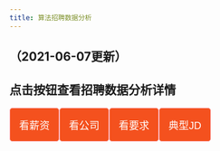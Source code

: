 ```yaml
---
title: 算法招聘数据分析
---
```




<html>
<head>
    <meta charset="UTF-8">
    <title>Awesome-pyecharts</title>
            <script type="text/javascript" src="https://assets.pyecharts.org/assets/echarts.min.js"></script>
        <script type="text/javascript" src="https://assets.pyecharts.org/assets/maps/china.js"></script>

    

<style>
.button {
  display: inline-block;
  border-radius: 5px;
  border: 1px solid pink;
  background-color: #f4511e;
  color: #FFFFFF;
  text-align: center;
  font-size: 18px;
  padding: 16px;
  transition: all 0.1s;
  cursor: pointer;
  float: left;
}


.button:hover {
    background-color: #3e8e41;
}
</style>
</head>
<body>

<h2>（2021-06-07更新）</h2>

<h2>点击按钮查看招聘数据分析详情</h2>
    
<a href="https://showmeai-hub.github.io/2021/05/13/job_data_analysis.html">
    <button class="button">看薪资</button>
</a>
<a href="https://showmeai-hub.github.io/2021/05/13/job_analysis_company.html">
    <button class="button">看公司</button>
</a>
<a href="https://showmeai-hub.github.io/2021/05/13/job_analysis_skills.html">
    <button class="button">看要求</button>
</a>
<a href="https://showmeai-hub.github.io/2021/05/13/recent_jds.html">
    <button class="button">典型JD</button>
</a>

<p style="clear:both"><br></p>


</body>


<body>
        <style>
        .tab {
            overflow: hidden;
            border: 1px solid #ccc;
            background-color: #f1f1f1;
        }

        .tab button {
            background-color: inherit;
            float: left;
            border: none;
            outline: none;
            cursor: pointer;
            padding: 12px 16px;
            transition: 0.3s;
        }

        .tab button:hover {
            background-color: #ddd;
        }

        .tab button.active {
            background-color: #ccc;
        }

        .chart-container {
            display: none;
            padding: 6px 12px;
            border-top: none;
        }
    </style>
    <div class="tab">
            <button class="tablinks" onclick="showChart(event, 'dd39051178ea4896be73a6bb7d06f0bf')">薪资</button>
            <button class="tablinks" onclick="showChart(event, '9ae72f31c92248668d8444af44eb4f69')">实习薪资分布</button>
            <button class="tablinks" onclick="showChart(event, 'acbfe2d64b754cc9be0abfd68a8842f3')">社招薪资分布</button>
            <button class="tablinks" onclick="showChart(event, '75c92b66592340018795cff265baaad6')">城市&薪资</button>
            <button class="tablinks" onclick="showChart(event, 'eda8a7936f7c44869ab40108c2c392ef')">薪资地图</button>
            <button class="tablinks" onclick="showChart(event, 'a92d1ba91af74c99ad9ddb65f89df765')">区域&薪资</button>
            <button class="tablinks" onclick="showChart(event, 'bdf23e2065e44188bb0840a5ddc27670')">行业&薪资</button>
            <button class="tablinks" onclick="showChart(event, 'd4f3ef95ce3b48c683f7bb59ab94a9c0')">方向关键词&薪资</button>
            <button class="tablinks" onclick="showChart(event, '371a67ddbde1408998d3a4e478f5e68c')">学历&薪资</button>
            <button class="tablinks" onclick="showChart(event, 'aad06710ed0c4234aaf0dd51e9ec20a8')">经验&薪资</button>
            <button class="tablinks" onclick="showChart(event, '3ddd7376c8504efb82fafec74ec7b769')">top10薪资招聘</button>
    </div>

    <div class="box">
                <div id="dd39051178ea4896be73a6bb7d06f0bf" class="chart-container" style="width:900px; height:500px;"></div>
    <script>
        var chart_dd39051178ea4896be73a6bb7d06f0bf = echarts.init(
            document.getElementById('dd39051178ea4896be73a6bb7d06f0bf'), 'white', {renderer: 'canvas'});
            
    var waterMarkText = 'ShowMeAI';
    var canvas = document.createElement('canvas');
    var ctx = canvas.getContext('2d');
    canvas.width = canvas.height = 300;
    ctx.textAlign = 'center';
    ctx.textBaseline = 'middle';
    ctx.globalAlpha = 0.03;
    ctx.font = '50px Microsoft Yahei';
    ctx.translate(100, 100);
    ctx.rotate(-Math.PI / 4);
    ctx.fillText(waterMarkText, 0, 0);
    img = canvas;
    
        var option_dd39051178ea4896be73a6bb7d06f0bf = {
    "backgroundColor": {
        "type": "pattern",
        "image": img,
        "repeat": "repeat"
    },
    "animation": true,
    "animationThreshold": 2000,
    "animationDuration": 1000,
    "animationEasing": "cubicOut",
    "animationDelay": 0,
    "animationDurationUpdate": 300,
    "animationEasingUpdate": "cubicOut",
    "animationDelayUpdate": 0,
    "color": [
        "#c23531",
        "#2f4554",
        "#61a0a8",
        "#d48265",
        "#749f83",
        "#ca8622",
        "#bda29a",
        "#6e7074",
        "#546570",
        "#c4ccd3",
        "#f05b72",
        "#ef5b9c",
        "#f47920",
        "#905a3d",
        "#fab27b",
        "#2a5caa",
        "#444693",
        "#726930",
        "#b2d235",
        "#6d8346",
        "#ac6767",
        "#1d953f",
        "#6950a1",
        "#918597"
    ],
    "series": [
        {
            "type": "bar",
            "xAxisIndex": 0,
            "yAxisIndex": 0,
            "legendHoverLink": true,
            "data": [
                267,
                167,
                135,
                108,
                87,
                84,
                82,
                61,
                51,
                49
            ],
            "showBackground": false,
            "barMinHeight": 0,
            "barCategoryGap": "20%",
            "barGap": "30%",
            "large": false,
            "largeThreshold": 400,
            "seriesLayoutBy": "column",
            "datasetIndex": 0,
            "clip": true,
            "zlevel": 0,
            "z": 2,
            "label": {
                "show": true,
                "position": "top",
                "margin": 8
            }
        },
        {
            "type": "pie",
            "clockwise": true,
            "data": [
                {
                    "name": "20k-40k",
                    "value": 267
                },
                {
                    "name": "25k-50k",
                    "value": 167
                },
                {
                    "name": "15k-30k",
                    "value": 135
                },
                {
                    "name": "30k-60k",
                    "value": 108
                },
                {
                    "name": "20k-30k",
                    "value": 87
                },
                {
                    "name": "15k-25k",
                    "value": 84
                },
                {
                    "name": "30k-50k",
                    "value": 82
                },
                {
                    "name": "25k-40k",
                    "value": 61
                },
                {
                    "name": "25k-45k",
                    "value": 51
                },
                {
                    "name": "20k-35k",
                    "value": 49
                }
            ],
            "radius": [
                "10%",
                "35%"
            ],
            "center": [
                "70%",
                "25%"
            ],
            "roseType": "radius",
            "label": {
                "show": true,
                "position": "top",
                "margin": 8,
                "formatter": "{b}: {d}%"
            },
            "rippleEffect": {
                "show": true,
                "brushType": "stroke",
                "scale": 2.5,
                "period": 4
            },
            "xAxisIndex": 1,
            "yAxisIndex": 1
        },
        {
            "type": "pie",
            "clockwise": true,
            "data": [
                {
                    "name": "20k-40k",
                    "value": 267
                },
                {
                    "name": "25k-50k",
                    "value": 167
                },
                {
                    "name": "15k-30k",
                    "value": 135
                },
                {
                    "name": "30k-60k",
                    "value": 108
                },
                {
                    "name": "20k-30k",
                    "value": 87
                },
                {
                    "name": "15k-25k",
                    "value": 84
                },
                {
                    "name": "30k-50k",
                    "value": 82
                },
                {
                    "name": "25k-40k",
                    "value": 61
                },
                {
                    "name": "25k-45k",
                    "value": 51
                },
                {
                    "name": "20k-35k",
                    "value": 49
                }
            ],
            "radius": [
                "10%",
                "35%"
            ],
            "center": [
                "70%",
                "75%"
            ],
            "label": {
                "show": true,
                "position": "top",
                "margin": 8,
                "formatter": "{b}: {d}%"
            },
            "rippleEffect": {
                "show": true,
                "brushType": "stroke",
                "scale": 2.5,
                "period": 4
            },
            "xAxisIndex": 1,
            "yAxisIndex": 1
        }
    ],
    "legend": [
        {
            "data": [
                ""
            ],
            "selected": {
                "": true
            },
            "show": true,
            "padding": 5,
            "itemGap": 10,
            "itemWidth": 25,
            "itemHeight": 14
        },
        {
            "data": [
                "20k-40k",
                "25k-50k",
                "15k-30k",
                "30k-60k",
                "20k-30k",
                "15k-25k",
                "30k-50k",
                "25k-40k",
                "25k-45k",
                "20k-35k"
            ],
            "selected": {},
            "show": false,
            "padding": 5,
            "itemGap": 10,
            "itemWidth": 25,
            "itemHeight": 14
        }
    ],
    "tooltip": {
        "show": true,
        "trigger": "item",
        "triggerOn": "mousemove|click",
        "axisPointer": {
            "type": "line"
        },
        "showContent": true,
        "alwaysShowContent": false,
        "showDelay": 0,
        "hideDelay": 100,
        "textStyle": {
            "fontSize": 14
        },
        "borderWidth": 0,
        "padding": 5
    },
    "xAxis": [
        {
            "show": true,
            "scale": false,
            "nameLocation": "end",
            "nameGap": 15,
            "gridIndex": 0,
            "axisLabel": {
                "rotate": 35
            },
            "inverse": false,
            "offset": 0,
            "splitNumber": 5,
            "minInterval": 0,
            "splitLine": {
                "show": false,
                "lineStyle": {
                    "show": true,
                    "width": 1,
                    "opacity": 1,
                    "curveness": 0,
                    "type": "solid"
                }
            },
            "data": [
                "20k-40k",
                "25k-50k",
                "15k-30k",
                "30k-60k",
                "20k-30k",
                "15k-25k",
                "30k-50k",
                "25k-40k",
                "25k-45k",
                "20k-35k"
            ]
        }
    ],
    "yAxis": [
        {
            "show": true,
            "scale": false,
            "nameLocation": "end",
            "nameGap": 15,
            "gridIndex": 0,
            "inverse": false,
            "offset": 0,
            "splitNumber": 5,
            "minInterval": 0,
            "splitLine": {
                "show": false,
                "lineStyle": {
                    "show": true,
                    "width": 1,
                    "opacity": 1,
                    "curveness": 0,
                    "type": "solid"
                }
            }
        }
    ],
    "title": [
        {
            "text": "\u85aa\u8d44\u5206\u5e03",
            "subtext": "\u9ad8\u9891\u533a\u95f4\u6bb5\u5206\u5e03",
            "padding": 5,
            "itemGap": 10
        },
        {
            "text": " ",
            "padding": 5,
            "itemGap": 10
        }
    ],
    "grid": [
        {
            "show": false,
            "zlevel": 0,
            "z": 2,
            "right": "60%",
            "containLabel": false,
            "backgroundColor": "transparent",
            "borderColor": "#ccc",
            "borderWidth": 1
        },
        {
            "show": false,
            "zlevel": 0,
            "z": 2,
            "left": "40%",
            "containLabel": false,
            "backgroundColor": "transparent",
            "borderColor": "#ccc",
            "borderWidth": 1
        }
    ]
};
        chart_dd39051178ea4896be73a6bb7d06f0bf.setOption(option_dd39051178ea4896be73a6bb7d06f0bf);
    </script>
                <div id="9ae72f31c92248668d8444af44eb4f69" class="chart-container" style="width:900px; height:500px;"></div>
    <script>
        var chart_9ae72f31c92248668d8444af44eb4f69 = echarts.init(
            document.getElementById('9ae72f31c92248668d8444af44eb4f69'), 'white', {renderer: 'canvas'});
            
    var waterMarkText = 'ShowMeAI';
    var canvas = document.createElement('canvas');
    var ctx = canvas.getContext('2d');
    canvas.width = canvas.height = 300;
    ctx.textAlign = 'center';
    ctx.textBaseline = 'middle';
    ctx.globalAlpha = 0.03;
    ctx.font = '50px Microsoft Yahei';
    ctx.translate(100, 100);
    ctx.rotate(-Math.PI / 4);
    ctx.fillText(waterMarkText, 0, 0);
    img = canvas;
    
        var option_9ae72f31c92248668d8444af44eb4f69 = {
    "backgroundColor": {
        "type": "pattern",
        "image": img,
        "repeat": "repeat"
    },
    "animation": true,
    "animationThreshold": 2000,
    "animationDuration": 1000,
    "animationEasing": "cubicOut",
    "animationDelay": 0,
    "animationDurationUpdate": 300,
    "animationEasingUpdate": "cubicOut",
    "animationDelayUpdate": 0,
    "color": [
        "#c23531",
        "#2f4554",
        "#61a0a8",
        "#d48265",
        "#749f83",
        "#ca8622",
        "#bda29a",
        "#6e7074",
        "#546570",
        "#c4ccd3",
        "#f05b72",
        "#ef5b9c",
        "#f47920",
        "#905a3d",
        "#fab27b",
        "#2a5caa",
        "#444693",
        "#726930",
        "#b2d235",
        "#6d8346",
        "#ac6767",
        "#1d953f",
        "#6950a1",
        "#918597"
    ],
    "series": [
        {
            "type": "boxplot",
            "name": "\u85aa\u8d44\u4e0b\u9650",
            "data": [
                [
                    2,
                    4.5,
                    8,
                    13.5,
                    30
                ]
            ],
            "label": {
                "show": true,
                "position": "top",
                "margin": 8
            },
            "markPoint": {
                "label": {
                    "show": true,
                    "position": "inside",
                    "color": "#fff",
                    "margin": 8
                }
            },
            "markLine": {
                "silent": false,
                "precision": 2,
                "label": {
                    "show": true,
                    "position": "top",
                    "margin": 8
                }
            }
        },
        {
            "type": "boxplot",
            "name": "\u85aa\u8d44\u4e0a\u9650",
            "data": [
                [
                    3,
                    6.25,
                    11.5,
                    19.5,
                    50
                ]
            ],
            "label": {
                "show": true,
                "position": "top",
                "margin": 8
            },
            "markPoint": {
                "label": {
                    "show": true,
                    "position": "inside",
                    "color": "#fff",
                    "margin": 8
                }
            },
            "markLine": {
                "silent": false,
                "precision": 2,
                "label": {
                    "show": true,
                    "position": "top",
                    "margin": 8
                }
            }
        },
        {
            "type": "boxplot",
            "name": "\u5e73\u5747\u85aa\u8d44",
            "data": [
                [
                    2.5,
                    5.0,
                    6.0,
                    8.0,
                    40.0
                ]
            ],
            "label": {
                "show": true,
                "position": "top",
                "margin": 8
            },
            "markPoint": {
                "label": {
                    "show": true,
                    "position": "inside",
                    "color": "#fff",
                    "margin": 8
                }
            },
            "markLine": {
                "silent": false,
                "precision": 2,
                "label": {
                    "show": true,
                    "position": "top",
                    "margin": 8
                }
            }
        }
    ],
    "legend": [
        {
            "data": [
                "\u85aa\u8d44\u4e0b\u9650",
                "\u85aa\u8d44\u4e0a\u9650",
                "\u5e73\u5747\u85aa\u8d44"
            ],
            "selected": {
                "\u85aa\u8d44\u4e0b\u9650": true,
                "\u85aa\u8d44\u4e0a\u9650": true,
                "\u5e73\u5747\u85aa\u8d44": true
            },
            "show": true,
            "padding": 5,
            "itemGap": 10,
            "itemWidth": 25,
            "itemHeight": 14
        }
    ],
    "tooltip": {
        "show": true,
        "trigger": "item",
        "triggerOn": "mousemove|click",
        "axisPointer": {
            "type": "line"
        },
        "showContent": true,
        "alwaysShowContent": false,
        "showDelay": 0,
        "hideDelay": 100,
        "textStyle": {
            "fontSize": 14
        },
        "borderWidth": 0,
        "padding": 5
    },
    "xAxis": [
        {
            "show": true,
            "scale": false,
            "nameLocation": "end",
            "nameGap": 15,
            "gridIndex": 0,
            "inverse": false,
            "offset": 0,
            "splitNumber": 5,
            "minInterval": 0,
            "splitLine": {
                "show": false,
                "lineStyle": {
                    "show": true,
                    "width": 1,
                    "opacity": 1,
                    "curveness": 0,
                    "type": "solid"
                }
            },
            "data": [
                "\u5b9e\u4e60\u85aa\u8d44"
            ]
        }
    ],
    "yAxis": [
        {
            "show": true,
            "scale": false,
            "nameLocation": "end",
            "nameGap": 15,
            "gridIndex": 0,
            "inverse": false,
            "offset": 0,
            "splitNumber": 5,
            "minInterval": 0,
            "splitLine": {
                "show": false,
                "lineStyle": {
                    "show": true,
                    "width": 1,
                    "opacity": 1,
                    "curveness": 0,
                    "type": "solid"
                }
            }
        }
    ],
    "title": [
        {
            "text": "\u85aa\u8d44\u5206\u5e03",
            "padding": 5,
            "itemGap": 10
        }
    ]
};
        chart_9ae72f31c92248668d8444af44eb4f69.setOption(option_9ae72f31c92248668d8444af44eb4f69);
    </script>
                <div id="acbfe2d64b754cc9be0abfd68a8842f3" class="chart-container" style="width:900px; height:500px;"></div>
    <script>
        var chart_acbfe2d64b754cc9be0abfd68a8842f3 = echarts.init(
            document.getElementById('acbfe2d64b754cc9be0abfd68a8842f3'), 'white', {renderer: 'canvas'});
            
    var waterMarkText = 'ShowMeAI';
    var canvas = document.createElement('canvas');
    var ctx = canvas.getContext('2d');
    canvas.width = canvas.height = 300;
    ctx.textAlign = 'center';
    ctx.textBaseline = 'middle';
    ctx.globalAlpha = 0.03;
    ctx.font = '50px Microsoft Yahei';
    ctx.translate(100, 100);
    ctx.rotate(-Math.PI / 4);
    ctx.fillText(waterMarkText, 0, 0);
    img = canvas;
    
        var option_acbfe2d64b754cc9be0abfd68a8842f3 = {
    "backgroundColor": {
        "type": "pattern",
        "image": img,
        "repeat": "repeat"
    },
    "animation": true,
    "animationThreshold": 2000,
    "animationDuration": 1000,
    "animationEasing": "cubicOut",
    "animationDelay": 0,
    "animationDurationUpdate": 300,
    "animationEasingUpdate": "cubicOut",
    "animationDelayUpdate": 0,
    "color": [
        "#c23531",
        "#2f4554",
        "#61a0a8",
        "#d48265",
        "#749f83",
        "#ca8622",
        "#bda29a",
        "#6e7074",
        "#546570",
        "#c4ccd3",
        "#f05b72",
        "#ef5b9c",
        "#f47920",
        "#905a3d",
        "#fab27b",
        "#2a5caa",
        "#444693",
        "#726930",
        "#b2d235",
        "#6d8346",
        "#ac6767",
        "#1d953f",
        "#6950a1",
        "#918597"
    ],
    "series": [
        {
            "type": "boxplot",
            "name": "\u85aa\u8d44\u4e0b\u9650",
            "data": [
                [
                    8,
                    15,
                    24,
                    40,
                    70
                ]
            ],
            "label": {
                "show": true,
                "position": "top",
                "margin": 8
            },
            "markPoint": {
                "label": {
                    "show": true,
                    "position": "inside",
                    "color": "#fff",
                    "margin": 8
                }
            },
            "markLine": {
                "silent": false,
                "precision": 2,
                "label": {
                    "show": true,
                    "position": "top",
                    "margin": 8
                }
            }
        },
        {
            "type": "boxplot",
            "name": "\u85aa\u8d44\u4e0a\u9650",
            "data": [
                [
                    15,
                    25.75,
                    37.5,
                    57.0,
                    120
                ]
            ],
            "label": {
                "show": true,
                "position": "top",
                "margin": 8
            },
            "markPoint": {
                "label": {
                    "show": true,
                    "position": "inside",
                    "color": "#fff",
                    "margin": 8
                }
            },
            "markLine": {
                "silent": false,
                "precision": 2,
                "label": {
                    "show": true,
                    "position": "top",
                    "margin": 8
                }
            }
        },
        {
            "type": "boxplot",
            "name": "\u5e73\u5747\u85aa\u8d44",
            "data": [
                [
                    12.0,
                    24.0,
                    30.0,
                    38.125,
                    90.0
                ]
            ],
            "label": {
                "show": true,
                "position": "top",
                "margin": 8
            },
            "markPoint": {
                "label": {
                    "show": true,
                    "position": "inside",
                    "color": "#fff",
                    "margin": 8
                }
            },
            "markLine": {
                "silent": false,
                "precision": 2,
                "label": {
                    "show": true,
                    "position": "top",
                    "margin": 8
                }
            }
        }
    ],
    "legend": [
        {
            "data": [
                "\u85aa\u8d44\u4e0b\u9650",
                "\u85aa\u8d44\u4e0a\u9650",
                "\u5e73\u5747\u85aa\u8d44"
            ],
            "selected": {
                "\u85aa\u8d44\u4e0b\u9650": true,
                "\u85aa\u8d44\u4e0a\u9650": true,
                "\u5e73\u5747\u85aa\u8d44": true
            },
            "show": true,
            "padding": 5,
            "itemGap": 10,
            "itemWidth": 25,
            "itemHeight": 14
        }
    ],
    "tooltip": {
        "show": true,
        "trigger": "item",
        "triggerOn": "mousemove|click",
        "axisPointer": {
            "type": "line"
        },
        "showContent": true,
        "alwaysShowContent": false,
        "showDelay": 0,
        "hideDelay": 100,
        "textStyle": {
            "fontSize": 14
        },
        "borderWidth": 0,
        "padding": 5
    },
    "xAxis": [
        {
            "show": true,
            "scale": false,
            "nameLocation": "end",
            "nameGap": 15,
            "gridIndex": 0,
            "inverse": false,
            "offset": 0,
            "splitNumber": 5,
            "minInterval": 0,
            "splitLine": {
                "show": false,
                "lineStyle": {
                    "show": true,
                    "width": 1,
                    "opacity": 1,
                    "curveness": 0,
                    "type": "solid"
                }
            },
            "data": [
                "\u793e\u62db\u85aa\u8d44"
            ]
        }
    ],
    "yAxis": [
        {
            "show": true,
            "scale": false,
            "nameLocation": "end",
            "nameGap": 15,
            "gridIndex": 0,
            "inverse": false,
            "offset": 0,
            "splitNumber": 5,
            "minInterval": 0,
            "splitLine": {
                "show": false,
                "lineStyle": {
                    "show": true,
                    "width": 1,
                    "opacity": 1,
                    "curveness": 0,
                    "type": "solid"
                }
            }
        }
    ],
    "title": [
        {
            "text": "\u85aa\u8d44\u5206\u5e03",
            "padding": 5,
            "itemGap": 10
        }
    ]
};
        chart_acbfe2d64b754cc9be0abfd68a8842f3.setOption(option_acbfe2d64b754cc9be0abfd68a8842f3);
    </script>
                <div id="75c92b66592340018795cff265baaad6" class="chart-container" style="width:900px; height:900px;"></div>
    <script>
        var chart_75c92b66592340018795cff265baaad6 = echarts.init(
            document.getElementById('75c92b66592340018795cff265baaad6'), 'white', {renderer: 'canvas'});
        var option_75c92b66592340018795cff265baaad6 = {
    "backgroundColor": {
        "type": "pattern",
        "image": img,
        "repeat": "repeat"
    },
    "animation": true,
    "animationThreshold": 2000,
    "animationDuration": 1000,
    "animationEasing": "cubicOut",
    "animationDelay": 0,
    "animationDurationUpdate": 300,
    "animationEasingUpdate": "cubicOut",
    "animationDelayUpdate": 0,
    "color": [
        "#c23531",
        "#2f4554",
        "#61a0a8",
        "#d48265",
        "#749f83",
        "#ca8622",
        "#bda29a",
        "#6e7074",
        "#546570",
        "#c4ccd3",
        "#f05b72",
        "#ef5b9c",
        "#f47920",
        "#905a3d",
        "#fab27b",
        "#2a5caa",
        "#444693",
        "#726930",
        "#b2d235",
        "#6d8346",
        "#ac6767",
        "#1d953f",
        "#6950a1",
        "#918597"
    ],
    "series": [
        {
            "type": "bar",
            "name": "\u85aa\u8d44(k)",
            "xAxisIndex": 0,
            "yAxisIndex": 0,
            "legendHoverLink": true,
            "data": [
                35.0,
                30.0,
                30.0,
                30.0,
                25.0,
                22.5,
                22.5,
                30.0,
                30.0,
                33.0,
                20.0
            ],
            "showBackground": false,
            "barMinHeight": 0,
            "barCategoryGap": "20%",
            "barGap": "30%",
            "large": false,
            "largeThreshold": 400,
            "seriesLayoutBy": "column",
            "datasetIndex": 0,
            "clip": true,
            "zlevel": 0,
            "z": 2,
            "label": {
                "show": true,
                "position": "top",
                "margin": 8
            }
        },
        {
            "type": "boxplot",
            "name": "\u85aa\u8d44(k)",
            "xAxisIndex": 1,
            "yAxisIndex": 1,
            "data": [
                [
                    12.0,
                    30.0,
                    35.0,
                    45.0,
                    90.0
                ],
                [
                    15.0,
                    25.0,
                    30.0,
                    37.5,
                    75.0
                ],
                [
                    12.5,
                    25.0,
                    30.0,
                    37.5,
                    90.0
                ],
                [
                    12.5,
                    22.5,
                    30.0,
                    37.5,
                    75.0
                ],
                [
                    13.5,
                    22.5,
                    25.0,
                    30.0,
                    52.5
                ],
                [
                    12.5,
                    20.0,
                    22.5,
                    26.5,
                    45.0
                ],
                [
                    12.5,
                    16.75,
                    22.5,
                    28.125,
                    37.5
                ],
                [
                    15.5,
                    20.0,
                    21.75,
                    30.0,
                    37.5
                ],
                [
                    17.5,
                    20.0,
                    30.0,
                    32.5,
                    35.0
                ],
                [
                    25.0,
                    30.0,
                    30.0,
                    37.5,
                    37.5
                ]
            ],
            "label": {
                "show": true,
                "position": "top",
                "margin": 8
            },
            "markPoint": {
                "label": {
                    "show": true,
                    "position": "inside",
                    "color": "#fff",
                    "margin": 8
                }
            },
            "markLine": {
                "silent": false,
                "precision": 2,
                "label": {
                    "show": true,
                    "position": "top",
                    "margin": 8
                }
            }
        }
    ],
    "legend": [
        {
            "data": [
                "\u85aa\u8d44(k)"
            ],
            "selected": {
                "\u85aa\u8d44(k)": true
            },
            "show": true,
            "padding": 5,
            "itemGap": 10,
            "itemWidth": 25,
            "itemHeight": 14
        },
        {
            "data": [
                "\u85aa\u8d44(k)"
            ],
            "selected": {
                "\u85aa\u8d44(k)": true
            },
            "show": true,
            "padding": 5,
            "itemGap": 10,
            "itemWidth": 25,
            "itemHeight": 14
        }
    ],
    "tooltip": {
        "show": true,
        "trigger": "item",
        "triggerOn": "mousemove|click",
        "axisPointer": {
            "type": "line"
        },
        "showContent": true,
        "alwaysShowContent": false,
        "showDelay": 0,
        "hideDelay": 100,
        "textStyle": {
            "fontSize": 14
        },
        "borderWidth": 0,
        "padding": 5
    },
    "xAxis": [
        {
            "show": true,
            "scale": false,
            "nameLocation": "end",
            "nameGap": 15,
            "gridIndex": 0,
            "axisLabel": {
                "rotate": 35
            },
            "inverse": false,
            "offset": 0,
            "splitNumber": 5,
            "minInterval": 0,
            "splitLine": {
                "show": false,
                "lineStyle": {
                    "show": true,
                    "width": 1,
                    "opacity": 1,
                    "curveness": 0,
                    "type": "solid"
                }
            },
            "data": [
                "\u5317\u4eac",
                "\u4e0a\u6d77",
                "\u6df1\u5733",
                "\u676d\u5dde",
                "\u5e7f\u5dde",
                "\u6210\u90fd",
                "\u6b66\u6c49",
                "\u82cf\u5dde",
                "\u4f5b\u5c71",
                "\u53a6\u95e8",
                "\u91cd\u5e86"
            ]
        },
        {
            "show": true,
            "scale": false,
            "nameLocation": "end",
            "nameGap": 15,
            "gridIndex": 1,
            "inverse": false,
            "offset": 0,
            "splitNumber": 5,
            "minInterval": 0,
            "splitLine": {
                "show": false,
                "lineStyle": {
                    "show": true,
                    "width": 1,
                    "opacity": 1,
                    "curveness": 0,
                    "type": "solid"
                }
            },
            "data": [
                "\u5317\u4eac",
                "\u4e0a\u6d77",
                "\u6df1\u5733",
                "\u676d\u5dde",
                "\u5e7f\u5dde",
                "\u6210\u90fd",
                "\u6b66\u6c49",
                "\u5357\u4eac",
                "\u82cf\u5dde",
                "\u4f5b\u5c71"
            ]
        }
    ],
    "yAxis": [
        {
            "show": true,
            "scale": false,
            "nameLocation": "end",
            "nameGap": 15,
            "gridIndex": 0,
            "inverse": false,
            "offset": 0,
            "splitNumber": 5,
            "minInterval": 0,
            "splitLine": {
                "show": false,
                "lineStyle": {
                    "show": true,
                    "width": 1,
                    "opacity": 1,
                    "curveness": 0,
                    "type": "solid"
                }
            }
        },
        {
            "show": true,
            "scale": false,
            "nameLocation": "end",
            "nameGap": 15,
            "gridIndex": 1,
            "inverse": false,
            "offset": 0,
            "splitNumber": 5,
            "minInterval": 0,
            "splitLine": {
                "show": false,
                "lineStyle": {
                    "show": true,
                    "width": 1,
                    "opacity": 1,
                    "curveness": 0,
                    "type": "solid"
                }
            }
        }
    ],
    "title": [
        {
            "padding": 5,
            "itemGap": 10
        },
        {
            "padding": 5,
            "itemGap": 10
        }
    ],
    "grid": [
        {
            "show": false,
            "zlevel": 0,
            "z": 2,
            "bottom": "60%",
            "containLabel": false,
            "backgroundColor": "transparent",
            "borderColor": "#ccc",
            "borderWidth": 1
        },
        {
            "show": false,
            "zlevel": 0,
            "z": 2,
            "top": "45%",
            "containLabel": false,
            "backgroundColor": "transparent",
            "borderColor": "#ccc",
            "borderWidth": 1
        }
    ]
};
        chart_75c92b66592340018795cff265baaad6.setOption(option_75c92b66592340018795cff265baaad6);
    </script>
                <div id="eda8a7936f7c44869ab40108c2c392ef" class="chart-container" style="width:900px; height:500px;"></div>
    <script>
        var chart_eda8a7936f7c44869ab40108c2c392ef = echarts.init(
            document.getElementById('eda8a7936f7c44869ab40108c2c392ef'), 'white', {renderer: 'canvas'});
            
    var waterMarkText = 'ShowMeAI';
    var canvas = document.createElement('canvas');
    var ctx = canvas.getContext('2d');
    canvas.width = canvas.height = 300;
    ctx.textAlign = 'center';
    ctx.textBaseline = 'middle';
    ctx.globalAlpha = 0.03;
    ctx.font = '50px Microsoft Yahei';
    ctx.translate(100, 100);
    ctx.rotate(-Math.PI / 4);
    ctx.fillText(waterMarkText, 0, 0);
    img = canvas;
    
        var option_eda8a7936f7c44869ab40108c2c392ef = {
    "backgroundColor": {
        "type": "pattern",
        "image": img,
        "repeat": "repeat"
    },
    "animation": true,
    "animationThreshold": 2000,
    "animationDuration": 1000,
    "animationEasing": "cubicOut",
    "animationDelay": 0,
    "animationDurationUpdate": 300,
    "animationEasingUpdate": "cubicOut",
    "animationDelayUpdate": 0,
    "color": [
        "#c23531",
        "#2f4554",
        "#61a0a8",
        "#d48265",
        "#749f83",
        "#ca8622",
        "#bda29a",
        "#6e7074",
        "#546570",
        "#c4ccd3",
        "#f05b72",
        "#ef5b9c",
        "#f47920",
        "#905a3d",
        "#fab27b",
        "#2a5caa",
        "#444693",
        "#726930",
        "#b2d235",
        "#6d8346",
        "#ac6767",
        "#1d953f",
        "#6950a1",
        "#918597"
    ],
    "series": [
        {
            "type": "effectScatter",
            "name": "\u57ce\u5e02\u85aa\u8d44\u5206\u5e03",
            "coordinateSystem": "geo",
            "showEffectOn": "render",
            "rippleEffect": {
                "show": true,
                "brushType": "stroke",
                "scale": 2.5,
                "period": 4
            },
            "symbolSize": 12,
            "data": [
                {
                    "name": "\u5317\u4eac",
                    "value": [
                        116.407526,
                        39.90403,
                        35.0
                    ]
                },
                {
                    "name": "\u4e0a\u6d77",
                    "value": [
                        121.473701,
                        31.230416,
                        30.0
                    ]
                },
                {
                    "name": "\u6df1\u5733",
                    "value": [
                        114.07,
                        22.62,
                        30.0
                    ]
                },
                {
                    "name": "\u676d\u5dde",
                    "value": [
                        120.19,
                        30.26,
                        30.0
                    ]
                },
                {
                    "name": "\u5e7f\u5dde",
                    "value": [
                        113.23,
                        23.16,
                        25.0
                    ]
                },
                {
                    "name": "\u6210\u90fd",
                    "value": [
                        104.06,
                        30.67,
                        22.5
                    ]
                },
                {
                    "name": "\u6b66\u6c49",
                    "value": [
                        114.31,
                        30.52,
                        22.5
                    ]
                },
                {
                    "name": "\u82cf\u5dde",
                    "value": [
                        120.62,
                        31.32,
                        30.0
                    ]
                },
                {
                    "name": "\u4f5b\u5c71",
                    "value": [
                        113.11,
                        23.05,
                        30.0
                    ]
                },
                {
                    "name": "\u53a6\u95e8",
                    "value": [
                        118.1,
                        24.46,
                        33.0
                    ]
                },
                {
                    "name": "\u91cd\u5e86",
                    "value": [
                        106.551556,
                        29.563009,
                        20.0
                    ]
                },
                {
                    "name": "\u897f\u5b89",
                    "value": [
                        108.95,
                        34.27,
                        20.0
                    ]
                },
                {
                    "name": "\u5408\u80a5",
                    "value": [
                        117.27,
                        31.86,
                        18.0
                    ]
                },
                {
                    "name": "\u60e0\u5dde",
                    "value": [
                        114.4,
                        23.09,
                        30.0
                    ]
                },
                {
                    "name": "\u9752\u5c9b",
                    "value": [
                        120.33,
                        36.07,
                        17.5
                    ]
                },
                {
                    "name": "\u6d4e\u5357",
                    "value": [
                        117,
                        36.65,
                        17.5
                    ]
                },
                {
                    "name": "\u957f\u6c99",
                    "value": [
                        113,
                        28.21,
                        40.0
                    ]
                },
                {
                    "name": "\u4e1c\u839e",
                    "value": [
                        113.75,
                        23.04,
                        21.0
                    ]
                },
                {
                    "name": "\u592a\u539f",
                    "value": [
                        112.53,
                        37.87,
                        50.0
                    ]
                }
            ],
            "label": {
                "show": true,
                "position": "top",
                "margin": 8
            }
        }
    ],
    "legend": [
        {
            "data": [
                "\u57ce\u5e02\u85aa\u8d44\u5206\u5e03"
            ],
            "selected": {
                "\u57ce\u5e02\u85aa\u8d44\u5206\u5e03": true
            },
            "show": true,
            "padding": 5,
            "itemGap": 10,
            "itemWidth": 25,
            "itemHeight": 14
        }
    ],
    "tooltip": {
        "show": true,
        "trigger": "item",
        "triggerOn": "mousemove|click",
        "axisPointer": {
            "type": "line"
        },
        "showContent": true,
        "alwaysShowContent": false,
        "showDelay": 0,
        "hideDelay": 100,
        "formatter": function (params) {        return params.name + ' : ' + params.value[2];    },
        "textStyle": {
            "fontSize": 14
        },
        "borderWidth": 0,
        "padding": 5
    },
    "title": [
        {
            "text": "\u57ce\u5e02\u85aa\u8d44\u5206\u5e03",
            "padding": 5,
            "itemGap": 10
        }
    ],
    "geo": {
        "map": "china",
        "roam": true,
        "aspectScale": 0.75,
        "nameProperty": "name",
        "selectedMode": false,
        "emphasis": {}
    }
};
        chart_eda8a7936f7c44869ab40108c2c392ef.setOption(option_eda8a7936f7c44869ab40108c2c392ef);
    </script>
                <div id="a92d1ba91af74c99ad9ddb65f89df765" class="chart-container" style="width:900px; height:900px;"></div>
    <script>
        var chart_a92d1ba91af74c99ad9ddb65f89df765 = echarts.init(
            document.getElementById('a92d1ba91af74c99ad9ddb65f89df765'), 'white', {renderer: 'canvas'});
        var option_a92d1ba91af74c99ad9ddb65f89df765 = {
    "backgroundColor": {
        "type": "pattern",
        "image": img,
        "repeat": "repeat"
    },
    "animation": true,
    "animationThreshold": 2000,
    "animationDuration": 1000,
    "animationEasing": "cubicOut",
    "animationDelay": 0,
    "animationDurationUpdate": 300,
    "animationEasingUpdate": "cubicOut",
    "animationDelayUpdate": 0,
    "color": [
        "#c23531",
        "#2f4554",
        "#61a0a8",
        "#d48265",
        "#749f83",
        "#ca8622",
        "#bda29a",
        "#6e7074",
        "#546570",
        "#c4ccd3",
        "#f05b72",
        "#ef5b9c",
        "#f47920",
        "#905a3d",
        "#fab27b",
        "#2a5caa",
        "#444693",
        "#726930",
        "#b2d235",
        "#6d8346",
        "#ac6767",
        "#1d953f",
        "#6950a1",
        "#918597"
    ],
    "series": [
        {
            "type": "bar",
            "name": "\u85aa\u8d44(k)",
            "xAxisIndex": 0,
            "yAxisIndex": 0,
            "legendHoverLink": true,
            "data": [
                35.0,
                37.5,
                32.5,
                30.0,
                30.0,
                30.0,
                30.0,
                37.5,
                22.5,
                30.0,
                30.0
            ],
            "showBackground": false,
            "barMinHeight": 0,
            "barCategoryGap": "20%",
            "barGap": "30%",
            "large": false,
            "largeThreshold": 400,
            "seriesLayoutBy": "column",
            "datasetIndex": 0,
            "clip": true,
            "zlevel": 0,
            "z": 2,
            "label": {
                "show": true,
                "position": "top",
                "margin": 8
            }
        },
        {
            "type": "boxplot",
            "name": "\u85aa\u8d44(k)",
            "xAxisIndex": 1,
            "yAxisIndex": 1,
            "data": [
                [
                    12.5,
                    27.5,
                    35.0,
                    45.0,
                    83.0
                ],
                [
                    13.5,
                    30.0,
                    37.5,
                    45.0,
                    80.0
                ],
                [
                    15.0,
                    30.0,
                    32.5,
                    40.0,
                    90.0
                ],
                [
                    12.5,
                    22.5,
                    30.0,
                    37.5,
                    75.0
                ],
                [
                    19.5,
                    25.0,
                    30.0,
                    40.0,
                    45.0
                ],
                [
                    12.0,
                    22.5,
                    30.0,
                    42.5,
                    60.0
                ],
                [
                    15.0,
                    25.5,
                    30.0,
                    37.5,
                    80.0
                ],
                [
                    20.0,
                    30.0,
                    37.5,
                    48.75,
                    85.0
                ],
                [
                    13.5,
                    20.0,
                    22.5,
                    27.0,
                    45.0
                ],
                [
                    15.0,
                    25.0,
                    30.0,
                    37.5,
                    75.0
                ]
            ],
            "label": {
                "show": true,
                "position": "top",
                "margin": 8
            },
            "markPoint": {
                "label": {
                    "show": true,
                    "position": "inside",
                    "color": "#fff",
                    "margin": 8
                }
            },
            "markLine": {
                "silent": false,
                "precision": 2,
                "label": {
                    "show": true,
                    "position": "top",
                    "margin": 8
                }
            }
        }
    ],
    "legend": [
        {
            "data": [
                "\u85aa\u8d44(k)"
            ],
            "selected": {
                "\u85aa\u8d44(k)": true
            },
            "show": true,
            "padding": 5,
            "itemGap": 10,
            "itemWidth": 25,
            "itemHeight": 14
        },
        {
            "data": [
                "\u85aa\u8d44(k)"
            ],
            "selected": {
                "\u85aa\u8d44(k)": true
            },
            "show": true,
            "padding": 5,
            "itemGap": 10,
            "itemWidth": 25,
            "itemHeight": 14
        }
    ],
    "tooltip": {
        "show": true,
        "trigger": "item",
        "triggerOn": "mousemove|click",
        "axisPointer": {
            "type": "line"
        },
        "showContent": true,
        "alwaysShowContent": false,
        "showDelay": 0,
        "hideDelay": 100,
        "textStyle": {
            "fontSize": 14
        },
        "borderWidth": 0,
        "padding": 5
    },
    "xAxis": [
        {
            "show": true,
            "scale": false,
            "nameLocation": "end",
            "nameGap": 15,
            "gridIndex": 0,
            "axisLabel": {
                "rotate": 35
            },
            "inverse": false,
            "offset": 0,
            "splitNumber": 5,
            "minInterval": 0,
            "splitLine": {
                "show": false,
                "lineStyle": {
                    "show": true,
                    "width": 1,
                    "opacity": 1,
                    "curveness": 0,
                    "type": "solid"
                }
            },
            "data": [
                "\u6d77\u6dc0\u533a",
                "\u671d\u9633\u533a",
                "\u5357\u5c71\u533a",
                "\u4f59\u676d\u533a",
                "\u6d66\u4e1c\u65b0\u2026",
                "\u671b\u4eac",
                "\u79d1\u6280\u56ed",
                "\u897f\u5317\u65fa",
                "\u9ad8\u65b0\u533a",
                "\u798f\u7530\u533a",
                "\u5f90\u6c47\u533a"
            ]
        },
        {
            "show": true,
            "scale": false,
            "nameLocation": "end",
            "nameGap": 15,
            "gridIndex": 1,
            "inverse": false,
            "offset": 0,
            "splitNumber": 5,
            "minInterval": 0,
            "splitLine": {
                "show": false,
                "lineStyle": {
                    "show": true,
                    "width": 1,
                    "opacity": 1,
                    "curveness": 0,
                    "type": "solid"
                }
            },
            "data": [
                "\u6d77\u6dc0\u533a",
                "\u671d\u9633\u533a",
                "\u5357\u5c71\u533a",
                "\u4f59\u676d\u533a",
                "\u6d66\u4e1c\u65b0\u2026",
                "\u671b\u4eac",
                "\u79d1\u6280\u56ed",
                "\u897f\u5317\u65fa",
                "\u9ad8\u65b0\u533a",
                "\u5f90\u6c47\u533a"
            ]
        }
    ],
    "yAxis": [
        {
            "show": true,
            "scale": false,
            "nameLocation": "end",
            "nameGap": 15,
            "gridIndex": 0,
            "inverse": false,
            "offset": 0,
            "splitNumber": 5,
            "minInterval": 0,
            "splitLine": {
                "show": false,
                "lineStyle": {
                    "show": true,
                    "width": 1,
                    "opacity": 1,
                    "curveness": 0,
                    "type": "solid"
                }
            }
        },
        {
            "show": true,
            "scale": false,
            "nameLocation": "end",
            "nameGap": 15,
            "gridIndex": 1,
            "inverse": false,
            "offset": 0,
            "splitNumber": 5,
            "minInterval": 0,
            "splitLine": {
                "show": false,
                "lineStyle": {
                    "show": true,
                    "width": 1,
                    "opacity": 1,
                    "curveness": 0,
                    "type": "solid"
                }
            }
        }
    ],
    "title": [
        {
            "padding": 5,
            "itemGap": 10
        },
        {
            "padding": 5,
            "itemGap": 10
        }
    ],
    "grid": [
        {
            "show": false,
            "zlevel": 0,
            "z": 2,
            "bottom": "60%",
            "containLabel": false,
            "backgroundColor": "transparent",
            "borderColor": "#ccc",
            "borderWidth": 1
        },
        {
            "show": false,
            "zlevel": 0,
            "z": 2,
            "top": "45%",
            "containLabel": false,
            "backgroundColor": "transparent",
            "borderColor": "#ccc",
            "borderWidth": 1
        }
    ]
};
        chart_a92d1ba91af74c99ad9ddb65f89df765.setOption(option_a92d1ba91af74c99ad9ddb65f89df765);
    </script>
                <div id="bdf23e2065e44188bb0840a5ddc27670" class="chart-container" style="width:900px; height:900px;"></div>
    <script>
        var chart_bdf23e2065e44188bb0840a5ddc27670 = echarts.init(
            document.getElementById('bdf23e2065e44188bb0840a5ddc27670'), 'white', {renderer: 'canvas'});
        var option_bdf23e2065e44188bb0840a5ddc27670 = {
    "backgroundColor": {
        "type": "pattern",
        "image": img,
        "repeat": "repeat"
    },
    "animation": true,
    "animationThreshold": 2000,
    "animationDuration": 1000,
    "animationEasing": "cubicOut",
    "animationDelay": 0,
    "animationDurationUpdate": 300,
    "animationEasingUpdate": "cubicOut",
    "animationDelayUpdate": 0,
    "color": [
        "#c23531",
        "#2f4554",
        "#61a0a8",
        "#d48265",
        "#749f83",
        "#ca8622",
        "#bda29a",
        "#6e7074",
        "#546570",
        "#c4ccd3",
        "#f05b72",
        "#ef5b9c",
        "#f47920",
        "#905a3d",
        "#fab27b",
        "#2a5caa",
        "#444693",
        "#726930",
        "#b2d235",
        "#6d8346",
        "#ac6767",
        "#1d953f",
        "#6950a1",
        "#918597"
    ],
    "series": [
        {
            "type": "bar",
            "name": "\u85aa\u8d44(k)",
            "xAxisIndex": 0,
            "yAxisIndex": 0,
            "legendHoverLink": true,
            "data": [
                45.0,
                37.5,
                37.5,
                37.5,
                32.5,
                30.0,
                30.0
            ],
            "showBackground": false,
            "barMinHeight": 0,
            "barCategoryGap": "20%",
            "barGap": "30%",
            "large": false,
            "largeThreshold": 400,
            "seriesLayoutBy": "column",
            "datasetIndex": 0,
            "clip": true,
            "zlevel": 0,
            "z": 2,
            "label": {
                "show": true,
                "position": "top",
                "margin": 8
            }
        },
        {
            "type": "boxplot",
            "name": "\u85aa\u8d44(k)",
            "xAxisIndex": 1,
            "yAxisIndex": 1,
            "data": [
                [
                    15.0,
                    22.5,
                    30.0,
                    37.5,
                    83.0
                ],
                [
                    12.5,
                    24.0,
                    30.0,
                    37.5,
                    70.0
                ],
                [
                    12.0,
                    24.0,
                    30.0,
                    37.5,
                    83.0
                ],
                [
                    17.5,
                    27.5,
                    32.5,
                    40.0,
                    83.0
                ],
                [
                    12.0,
                    22.5,
                    27.5,
                    32.5,
                    60.0
                ],
                [
                    13.5,
                    22.5,
                    30.0,
                    36.25,
                    75.0
                ],
                [
                    13.5,
                    22.5,
                    30.0,
                    37.5,
                    60.0
                ]
            ],
            "label": {
                "show": true,
                "position": "top",
                "margin": 8
            },
            "markPoint": {
                "label": {
                    "show": true,
                    "position": "inside",
                    "color": "#fff",
                    "margin": 8
                }
            },
            "markLine": {
                "silent": false,
                "precision": 2,
                "label": {
                    "show": true,
                    "position": "top",
                    "margin": 8
                }
            }
        }
    ],
    "legend": [
        {
            "data": [
                "\u85aa\u8d44(k)"
            ],
            "selected": {
                "\u85aa\u8d44(k)": true
            },
            "show": true,
            "padding": 5,
            "itemGap": 10,
            "itemWidth": 25,
            "itemHeight": 14
        },
        {
            "data": [
                "\u85aa\u8d44(k)"
            ],
            "selected": {
                "\u85aa\u8d44(k)": true
            },
            "show": true,
            "padding": 5,
            "itemGap": 10,
            "itemWidth": 25,
            "itemHeight": 14
        }
    ],
    "tooltip": {
        "show": true,
        "trigger": "item",
        "triggerOn": "mousemove|click",
        "axisPointer": {
            "type": "line"
        },
        "showContent": true,
        "alwaysShowContent": false,
        "showDelay": 0,
        "hideDelay": 100,
        "textStyle": {
            "fontSize": 14
        },
        "borderWidth": 0,
        "padding": 5
    },
    "xAxis": [
        {
            "show": true,
            "scale": false,
            "nameLocation": "end",
            "nameGap": 15,
            "gridIndex": 0,
            "axisLabel": {
                "rotate": 35
            },
            "inverse": false,
            "offset": 0,
            "splitNumber": 5,
            "minInterval": 0,
            "splitLine": {
                "show": false,
                "lineStyle": {
                    "show": true,
                    "width": 1,
                    "opacity": 1,
                    "curveness": 0,
                    "type": "solid"
                }
            },
            "data": [
                "\u76f4\u64ad\u5e73\u53f0",
                "\u7269\u6d41\u4e28\u8fd0\u8f93",
                "\u7535\u5546\u5e73\u53f0",
                "\u77ed\u89c6\u9891",
                "\u7535\u5546",
                "\u751f\u6d3b\u670d\u52a1",
                "IT\u6280\u672f\u670d\u52a1"
            ]
        },
        {
            "show": true,
            "scale": false,
            "nameLocation": "end",
            "nameGap": 15,
            "gridIndex": 1,
            "inverse": false,
            "offset": 0,
            "splitNumber": 5,
            "minInterval": 0,
            "splitLine": {
                "show": false,
                "lineStyle": {
                    "show": true,
                    "width": 1,
                    "opacity": 1,
                    "curveness": 0,
                    "type": "solid"
                }
            },
            "data": [
                "IT\u6280\u672f\u670d\u52a1",
                "\u4eba\u5de5\u667a\u80fd\u670d\u52a1",
                "\u54a8\u8be2",
                "\u5de5\u5177\u7c7b\u4ea7\u54c1",
                "\u6570\u636e\u670d\u52a1",
                "\u667a\u80fd\u786c\u4ef6",
                "\u8f6f\u4ef6\u670d\u52a1"
            ]
        }
    ],
    "yAxis": [
        {
            "show": true,
            "scale": false,
            "nameLocation": "end",
            "nameGap": 15,
            "gridIndex": 0,
            "inverse": false,
            "offset": 0,
            "splitNumber": 5,
            "minInterval": 0,
            "splitLine": {
                "show": false,
                "lineStyle": {
                    "show": true,
                    "width": 1,
                    "opacity": 1,
                    "curveness": 0,
                    "type": "solid"
                }
            }
        },
        {
            "show": true,
            "scale": false,
            "nameLocation": "end",
            "nameGap": 15,
            "gridIndex": 1,
            "inverse": false,
            "offset": 0,
            "splitNumber": 5,
            "minInterval": 0,
            "splitLine": {
                "show": false,
                "lineStyle": {
                    "show": true,
                    "width": 1,
                    "opacity": 1,
                    "curveness": 0,
                    "type": "solid"
                }
            }
        }
    ],
    "title": [
        {
            "padding": 5,
            "itemGap": 10
        },
        {
            "padding": 5,
            "itemGap": 10
        }
    ],
    "grid": [
        {
            "show": false,
            "zlevel": 0,
            "z": 2,
            "bottom": "60%",
            "containLabel": false,
            "backgroundColor": "transparent",
            "borderColor": "#ccc",
            "borderWidth": 1
        },
        {
            "show": false,
            "zlevel": 0,
            "z": 2,
            "top": "45%",
            "containLabel": false,
            "backgroundColor": "transparent",
            "borderColor": "#ccc",
            "borderWidth": 1
        }
    ]
};
        chart_bdf23e2065e44188bb0840a5ddc27670.setOption(option_bdf23e2065e44188bb0840a5ddc27670);
    </script>
                <div id="d4f3ef95ce3b48c683f7bb59ab94a9c0" class="chart-container" style="width:900px; height:900px;"></div>
    <script>
        var chart_d4f3ef95ce3b48c683f7bb59ab94a9c0 = echarts.init(
            document.getElementById('d4f3ef95ce3b48c683f7bb59ab94a9c0'), 'white', {renderer: 'canvas'});
        var option_d4f3ef95ce3b48c683f7bb59ab94a9c0 = {
    "backgroundColor": {
        "type": "pattern",
        "image": img,
        "repeat": "repeat"
    },
    "animation": true,
    "animationThreshold": 2000,
    "animationDuration": 1000,
    "animationEasing": "cubicOut",
    "animationDelay": 0,
    "animationDurationUpdate": 300,
    "animationEasingUpdate": "cubicOut",
    "animationDelayUpdate": 0,
    "color": [
        "#c23531",
        "#2f4554",
        "#61a0a8",
        "#d48265",
        "#749f83",
        "#ca8622",
        "#bda29a",
        "#6e7074",
        "#546570",
        "#c4ccd3",
        "#f05b72",
        "#ef5b9c",
        "#f47920",
        "#905a3d",
        "#fab27b",
        "#2a5caa",
        "#444693",
        "#726930",
        "#b2d235",
        "#6d8346",
        "#ac6767",
        "#1d953f",
        "#6950a1",
        "#918597"
    ],
    "series": [
        {
            "type": "bar",
            "name": "\u85aa\u8d44(k)",
            "xAxisIndex": 0,
            "yAxisIndex": 0,
            "legendHoverLink": true,
            "data": [
                35.0,
                30.0,
                30.0,
                30.0,
                30.0,
                30.0,
                30.0
            ],
            "showBackground": false,
            "barMinHeight": 0,
            "barCategoryGap": "20%",
            "barGap": "30%",
            "large": false,
            "largeThreshold": 400,
            "seriesLayoutBy": "column",
            "datasetIndex": 0,
            "clip": true,
            "zlevel": 0,
            "z": 2,
            "label": {
                "show": true,
                "position": "top",
                "margin": 8
            }
        },
        {
            "type": "boxplot",
            "name": "\u85aa\u8d44(k)",
            "xAxisIndex": 1,
            "yAxisIndex": 1,
            "data": [
                [
                    12.5,
                    22.5,
                    30.0,
                    35.0,
                    75.0
                ],
                [
                    12.0,
                    24.375,
                    30.0,
                    37.5,
                    90.0
                ],
                [
                    13.5,
                    22.5,
                    30.0,
                    37.5,
                    90.0
                ],
                [
                    15.0,
                    22.5,
                    30.0,
                    35.0,
                    90.0
                ],
                [
                    13.5,
                    22.5,
                    30.0,
                    40.0,
                    65.0
                ],
                [
                    15.0,
                    27.25,
                    35.0,
                    45.0,
                    90.0
                ],
                [
                    12.5,
                    25.0,
                    30.0,
                    37.5,
                    90.0
                ]
            ],
            "label": {
                "show": true,
                "position": "top",
                "margin": 8
            },
            "markPoint": {
                "label": {
                    "show": true,
                    "position": "inside",
                    "color": "#fff",
                    "margin": 8
                }
            },
            "markLine": {
                "silent": false,
                "precision": 2,
                "label": {
                    "show": true,
                    "position": "top",
                    "margin": 8
                }
            }
        }
    ],
    "legend": [
        {
            "data": [
                "\u85aa\u8d44(k)"
            ],
            "selected": {
                "\u85aa\u8d44(k)": true
            },
            "show": true,
            "padding": 5,
            "itemGap": 10,
            "itemWidth": 25,
            "itemHeight": 14
        },
        {
            "data": [
                "\u85aa\u8d44(k)"
            ],
            "selected": {
                "\u85aa\u8d44(k)": true
            },
            "show": true,
            "padding": 5,
            "itemGap": 10,
            "itemWidth": 25,
            "itemHeight": 14
        }
    ],
    "tooltip": {
        "show": true,
        "trigger": "item",
        "triggerOn": "mousemove|click",
        "axisPointer": {
            "type": "line"
        },
        "showContent": true,
        "alwaysShowContent": false,
        "showDelay": 0,
        "hideDelay": 100,
        "textStyle": {
            "fontSize": 14
        },
        "borderWidth": 0,
        "padding": 5
    },
    "xAxis": [
        {
            "show": true,
            "scale": false,
            "nameLocation": "end",
            "nameGap": 15,
            "gridIndex": 0,
            "axisLabel": {
                "rotate": 35
            },
            "inverse": false,
            "offset": 0,
            "splitNumber": 5,
            "minInterval": 0,
            "splitLine": {
                "show": false,
                "lineStyle": {
                    "show": true,
                    "width": 1,
                    "opacity": 1,
                    "curveness": 0,
                    "type": "solid"
                }
            },
            "data": [
                "\u673a\u5668\u5b66\u4e60",
                "\u6df1\u5ea6\u5b66\u4e60",
                "Python",
                "\u6570\u636e\u6316\u6398",
                "\u56fe\u50cf\u7b97\u6cd5",
                "\u4eba\u5de5\u667a\u80fd\u670d\u52a1",
                "\u56fe\u7247\u8bc6\u522b"
            ]
        },
        {
            "show": true,
            "scale": false,
            "nameLocation": "end",
            "nameGap": 15,
            "gridIndex": 1,
            "inverse": false,
            "offset": 0,
            "splitNumber": 5,
            "minInterval": 0,
            "splitLine": {
                "show": false,
                "lineStyle": {
                    "show": true,
                    "width": 1,
                    "opacity": 1,
                    "curveness": 0,
                    "type": "solid"
                }
            },
            "data": [
                "Python",
                "\u4eba\u5de5\u667a\u80fd\u670d\u52a1",
                "\u56fe\u50cf\u7b97\u6cd5",
                "\u56fe\u7247\u8bc6\u522b",
                "\u6570\u636e\u6316\u6398",
                "\u673a\u5668\u5b66\u4e60",
                "\u6df1\u5ea6\u5b66\u4e60"
            ]
        }
    ],
    "yAxis": [
        {
            "show": true,
            "scale": false,
            "nameLocation": "end",
            "nameGap": 15,
            "gridIndex": 0,
            "inverse": false,
            "offset": 0,
            "splitNumber": 5,
            "minInterval": 0,
            "splitLine": {
                "show": false,
                "lineStyle": {
                    "show": true,
                    "width": 1,
                    "opacity": 1,
                    "curveness": 0,
                    "type": "solid"
                }
            }
        },
        {
            "show": true,
            "scale": false,
            "nameLocation": "end",
            "nameGap": 15,
            "gridIndex": 1,
            "inverse": false,
            "offset": 0,
            "splitNumber": 5,
            "minInterval": 0,
            "splitLine": {
                "show": false,
                "lineStyle": {
                    "show": true,
                    "width": 1,
                    "opacity": 1,
                    "curveness": 0,
                    "type": "solid"
                }
            }
        }
    ],
    "title": [
        {
            "padding": 5,
            "itemGap": 10
        },
        {
            "padding": 5,
            "itemGap": 10
        }
    ],
    "grid": [
        {
            "show": false,
            "zlevel": 0,
            "z": 2,
            "bottom": "60%",
            "containLabel": false,
            "backgroundColor": "transparent",
            "borderColor": "#ccc",
            "borderWidth": 1
        },
        {
            "show": false,
            "zlevel": 0,
            "z": 2,
            "top": "45%",
            "containLabel": false,
            "backgroundColor": "transparent",
            "borderColor": "#ccc",
            "borderWidth": 1
        }
    ]
};
        chart_d4f3ef95ce3b48c683f7bb59ab94a9c0.setOption(option_d4f3ef95ce3b48c683f7bb59ab94a9c0);
    </script>
                <div id="371a67ddbde1408998d3a4e478f5e68c" class="chart-container" style="width:900px; height:900px;"></div>
    <script>
        var chart_371a67ddbde1408998d3a4e478f5e68c = echarts.init(
            document.getElementById('371a67ddbde1408998d3a4e478f5e68c'), 'white', {renderer: 'canvas'});
        var option_371a67ddbde1408998d3a4e478f5e68c = {
    "backgroundColor": {
        "type": "pattern",
        "image": img,
        "repeat": "repeat"
    },
    "animation": true,
    "animationThreshold": 2000,
    "animationDuration": 1000,
    "animationEasing": "cubicOut",
    "animationDelay": 0,
    "animationDurationUpdate": 300,
    "animationEasingUpdate": "cubicOut",
    "animationDelayUpdate": 0,
    "color": [
        "#c23531",
        "#2f4554",
        "#61a0a8",
        "#d48265",
        "#749f83",
        "#ca8622",
        "#bda29a",
        "#6e7074",
        "#546570",
        "#c4ccd3",
        "#f05b72",
        "#ef5b9c",
        "#f47920",
        "#905a3d",
        "#fab27b",
        "#2a5caa",
        "#444693",
        "#726930",
        "#b2d235",
        "#6d8346",
        "#ac6767",
        "#1d953f",
        "#6950a1",
        "#918597"
    ],
    "series": [
        {
            "type": "bar",
            "name": "\u85aa\u8d44(k)",
            "xAxisIndex": 0,
            "yAxisIndex": 0,
            "legendHoverLink": true,
            "data": [
                40.0,
                37.5,
                35.0,
                30.0,
                30.0,
                22.5,
                20.0,
                19.0
            ],
            "showBackground": false,
            "barMinHeight": 0,
            "barCategoryGap": "20%",
            "barGap": "30%",
            "large": false,
            "largeThreshold": 400,
            "seriesLayoutBy": "column",
            "datasetIndex": 0,
            "clip": true,
            "zlevel": 0,
            "z": 2,
            "label": {
                "show": true,
                "position": "top",
                "margin": 8
            }
        },
        {
            "type": "boxplot",
            "name": "\u85aa\u8d44(k)",
            "xAxisIndex": 1,
            "yAxisIndex": 1,
            "data": [
                [
                    19.5,
                    30.0,
                    35.0,
                    45.0,
                    60.0
                ],
                [
                    24.0,
                    37.5,
                    40.0,
                    50.0,
                    80.0
                ],
                [
                    12.5,
                    15.0,
                    22.5,
                    25.0,
                    40.0
                ],
                [
                    12.0,
                    15.75,
                    20.0,
                    25.0,
                    90.0
                ],
                [
                    12.5,
                    25.0,
                    30.0,
                    40.0,
                    90.0
                ],
                [
                    13.5,
                    25.0,
                    30.0,
                    37.5,
                    80.0
                ]
            ],
            "label": {
                "show": true,
                "position": "top",
                "margin": 8
            },
            "markPoint": {
                "label": {
                    "show": true,
                    "position": "inside",
                    "color": "#fff",
                    "margin": 8
                }
            },
            "markLine": {
                "silent": false,
                "precision": 2,
                "label": {
                    "show": true,
                    "position": "top",
                    "margin": 8
                }
            }
        }
    ],
    "legend": [
        {
            "data": [
                "\u85aa\u8d44(k)"
            ],
            "selected": {
                "\u85aa\u8d44(k)": true
            },
            "show": true,
            "padding": 5,
            "itemGap": 10,
            "itemWidth": 25,
            "itemHeight": 14
        },
        {
            "data": [
                "\u85aa\u8d44(k)"
            ],
            "selected": {
                "\u85aa\u8d44(k)": true
            },
            "show": true,
            "padding": 5,
            "itemGap": 10,
            "itemWidth": 25,
            "itemHeight": 14
        }
    ],
    "tooltip": {
        "show": true,
        "trigger": "item",
        "triggerOn": "mousemove|click",
        "axisPointer": {
            "type": "line"
        },
        "showContent": true,
        "alwaysShowContent": false,
        "showDelay": 0,
        "hideDelay": 100,
        "textStyle": {
            "fontSize": 14
        },
        "borderWidth": 0,
        "padding": 5
    },
    "xAxis": [
        {
            "show": true,
            "scale": false,
            "nameLocation": "end",
            "nameGap": 15,
            "gridIndex": 0,
            "axisLabel": {
                "rotate": 35
            },
            "inverse": false,
            "offset": 0,
            "splitNumber": 5,
            "minInterval": 0,
            "splitLine": {
                "show": false,
                "lineStyle": {
                    "show": true,
                    "width": 1,
                    "opacity": 1,
                    "curveness": 0,
                    "type": "solid"
                }
            },
            "data": [
                "\u535a\u58eb",
                "\u5e94\u5c4a / \u535a\u58eb",
                "\u4e0d\u9650",
                "\u672c\u79d1",
                "\u7855\u58eb",
                "\u5e94\u5c4a / \u672c\u79d1",
                "\u5e94\u5c4a / \u7855\u58eb",
                "\u5e94\u5c4a / \u4e0d\u9650"
            ]
        },
        {
            "show": true,
            "scale": false,
            "nameLocation": "end",
            "nameGap": 15,
            "gridIndex": 1,
            "inverse": false,
            "offset": 0,
            "splitNumber": 5,
            "minInterval": 0,
            "splitLine": {
                "show": false,
                "lineStyle": {
                    "show": true,
                    "width": 1,
                    "opacity": 1,
                    "curveness": 0,
                    "type": "solid"
                }
            },
            "data": [
                "\u4e0d\u9650",
                "\u535a\u58eb",
                "\u5e94\u5c4a / \u672c\u79d1",
                "\u5e94\u5c4a / \u7855\u58eb",
                "\u672c\u79d1",
                "\u7855\u58eb"
            ]
        }
    ],
    "yAxis": [
        {
            "show": true,
            "scale": false,
            "nameLocation": "end",
            "nameGap": 15,
            "gridIndex": 0,
            "inverse": false,
            "offset": 0,
            "splitNumber": 5,
            "minInterval": 0,
            "splitLine": {
                "show": false,
                "lineStyle": {
                    "show": true,
                    "width": 1,
                    "opacity": 1,
                    "curveness": 0,
                    "type": "solid"
                }
            }
        },
        {
            "show": true,
            "scale": false,
            "nameLocation": "end",
            "nameGap": 15,
            "gridIndex": 1,
            "inverse": false,
            "offset": 0,
            "splitNumber": 5,
            "minInterval": 0,
            "splitLine": {
                "show": false,
                "lineStyle": {
                    "show": true,
                    "width": 1,
                    "opacity": 1,
                    "curveness": 0,
                    "type": "solid"
                }
            }
        }
    ],
    "title": [
        {
            "padding": 5,
            "itemGap": 10
        },
        {
            "padding": 5,
            "itemGap": 10
        }
    ],
    "grid": [
        {
            "show": false,
            "zlevel": 0,
            "z": 2,
            "bottom": "60%",
            "containLabel": false,
            "backgroundColor": "transparent",
            "borderColor": "#ccc",
            "borderWidth": 1
        },
        {
            "show": false,
            "zlevel": 0,
            "z": 2,
            "top": "45%",
            "containLabel": false,
            "backgroundColor": "transparent",
            "borderColor": "#ccc",
            "borderWidth": 1
        }
    ]
};
        chart_371a67ddbde1408998d3a4e478f5e68c.setOption(option_371a67ddbde1408998d3a4e478f5e68c);
    </script>
                <div id="aad06710ed0c4234aaf0dd51e9ec20a8" class="chart-container" style="width:900px; height:900px;"></div>
    <script>
        var chart_aad06710ed0c4234aaf0dd51e9ec20a8 = echarts.init(
            document.getElementById('aad06710ed0c4234aaf0dd51e9ec20a8'), 'white', {renderer: 'canvas'});
        var option_aad06710ed0c4234aaf0dd51e9ec20a8 = {
    "backgroundColor": {
        "type": "pattern",
        "image": img,
        "repeat": "repeat"
    },
    "animation": true,
    "animationThreshold": 2000,
    "animationDuration": 1000,
    "animationEasing": "cubicOut",
    "animationDelay": 0,
    "animationDurationUpdate": 300,
    "animationEasingUpdate": "cubicOut",
    "animationDelayUpdate": 0,
    "color": [
        "#c23531",
        "#2f4554",
        "#61a0a8",
        "#d48265",
        "#749f83",
        "#ca8622",
        "#bda29a",
        "#6e7074",
        "#546570",
        "#c4ccd3",
        "#f05b72",
        "#ef5b9c",
        "#f47920",
        "#905a3d",
        "#fab27b",
        "#2a5caa",
        "#444693",
        "#726930",
        "#b2d235",
        "#6d8346",
        "#ac6767",
        "#1d953f",
        "#6950a1",
        "#918597"
    ],
    "series": [
        {
            "type": "bar",
            "name": "\u85aa\u8d44(k)",
            "xAxisIndex": 0,
            "yAxisIndex": 0,
            "legendHoverLink": true,
            "data": [
                60.0,
                45.0,
                30.0,
                30.0,
                26.25,
                22.5,
                21.5
            ],
            "showBackground": false,
            "barMinHeight": 0,
            "barCategoryGap": "20%",
            "barGap": "30%",
            "large": false,
            "largeThreshold": 400,
            "seriesLayoutBy": "column",
            "datasetIndex": 0,
            "clip": true,
            "zlevel": 0,
            "z": 2,
            "label": {
                "show": true,
                "position": "top",
                "margin": 8
            }
        },
        {
            "type": "boxplot",
            "name": "\u85aa\u8d44(k)",
            "xAxisIndex": 1,
            "yAxisIndex": 1,
            "data": [
                [
                    13.5,
                    22.5,
                    26.25,
                    32.5,
                    80.0
                ],
                [
                    13.5,
                    21.375,
                    22.5,
                    28.75,
                    40.0
                ],
                [
                    15.0,
                    27.5,
                    30.0,
                    37.5,
                    80.0
                ],
                [
                    12.5,
                    35.125,
                    45.0,
                    50.0,
                    90.0
                ],
                [
                    12.5,
                    25.5,
                    30.0,
                    37.5,
                    75.0
                ],
                [
                    12.0,
                    15.375,
                    21.5,
                    25.0,
                    90.0
                ]
            ],
            "label": {
                "show": true,
                "position": "top",
                "margin": 8
            },
            "markPoint": {
                "label": {
                    "show": true,
                    "position": "inside",
                    "color": "#fff",
                    "margin": 8
                }
            },
            "markLine": {
                "silent": false,
                "precision": 2,
                "label": {
                    "show": true,
                    "position": "top",
                    "margin": 8
                }
            }
        }
    ],
    "legend": [
        {
            "data": [
                "\u85aa\u8d44(k)"
            ],
            "selected": {
                "\u85aa\u8d44(k)": true
            },
            "show": true,
            "padding": 5,
            "itemGap": 10,
            "itemWidth": 25,
            "itemHeight": 14
        },
        {
            "data": [
                "\u85aa\u8d44(k)"
            ],
            "selected": {
                "\u85aa\u8d44(k)": true
            },
            "show": true,
            "padding": 5,
            "itemGap": 10,
            "itemWidth": 25,
            "itemHeight": 14
        }
    ],
    "tooltip": {
        "show": true,
        "trigger": "item",
        "triggerOn": "mousemove|click",
        "axisPointer": {
            "type": "line"
        },
        "showContent": true,
        "alwaysShowContent": false,
        "showDelay": 0,
        "hideDelay": 100,
        "textStyle": {
            "fontSize": 14
        },
        "borderWidth": 0,
        "padding": 5
    },
    "xAxis": [
        {
            "show": true,
            "scale": false,
            "nameLocation": "end",
            "nameGap": 15,
            "gridIndex": 0,
            "axisLabel": {
                "rotate": 35
            },
            "inverse": false,
            "offset": 0,
            "splitNumber": 5,
            "minInterval": 0,
            "splitLine": {
                "show": false,
                "lineStyle": {
                    "show": true,
                    "width": 1,
                    "opacity": 1,
                    "curveness": 0,
                    "type": "solid"
                }
            },
            "data": [
                "\u7ecf\u9a8c10\u5e74\u4ee5\u4e0a",
                "\u7ecf\u9a8c5-10\u5e74",
                "\u7ecf\u9a8c3-5\u5e74",
                "\u7ecf\u9a8c\u4e0d\u9650",
                "\u7ecf\u9a8c1-3\u5e74",
                "\u7ecf\u9a8c1\u5e74\u4ee5\u4e0b",
                "\u7ecf\u9a8c\u5728\u6821"
            ]
        },
        {
            "show": true,
            "scale": false,
            "nameLocation": "end",
            "nameGap": 15,
            "gridIndex": 1,
            "inverse": false,
            "offset": 0,
            "splitNumber": 5,
            "minInterval": 0,
            "splitLine": {
                "show": false,
                "lineStyle": {
                    "show": true,
                    "width": 1,
                    "opacity": 1,
                    "curveness": 0,
                    "type": "solid"
                }
            },
            "data": [
                "\u7ecf\u9a8c1-3\u5e74",
                "\u7ecf\u9a8c1\u5e74\u4ee5\u4e0b",
                "\u7ecf\u9a8c3-5\u5e74",
                "\u7ecf\u9a8c5-10\u5e74",
                "\u7ecf\u9a8c\u4e0d\u9650",
                "\u7ecf\u9a8c\u5728\u6821"
            ]
        }
    ],
    "yAxis": [
        {
            "show": true,
            "scale": false,
            "nameLocation": "end",
            "nameGap": 15,
            "gridIndex": 0,
            "inverse": false,
            "offset": 0,
            "splitNumber": 5,
            "minInterval": 0,
            "splitLine": {
                "show": false,
                "lineStyle": {
                    "show": true,
                    "width": 1,
                    "opacity": 1,
                    "curveness": 0,
                    "type": "solid"
                }
            }
        },
        {
            "show": true,
            "scale": false,
            "nameLocation": "end",
            "nameGap": 15,
            "gridIndex": 1,
            "inverse": false,
            "offset": 0,
            "splitNumber": 5,
            "minInterval": 0,
            "splitLine": {
                "show": false,
                "lineStyle": {
                    "show": true,
                    "width": 1,
                    "opacity": 1,
                    "curveness": 0,
                    "type": "solid"
                }
            }
        }
    ],
    "title": [
        {
            "padding": 5,
            "itemGap": 10
        },
        {
            "padding": 5,
            "itemGap": 10
        }
    ],
    "grid": [
        {
            "show": false,
            "zlevel": 0,
            "z": 2,
            "bottom": "60%",
            "containLabel": false,
            "backgroundColor": "transparent",
            "borderColor": "#ccc",
            "borderWidth": 1
        },
        {
            "show": false,
            "zlevel": 0,
            "z": 2,
            "top": "45%",
            "containLabel": false,
            "backgroundColor": "transparent",
            "borderColor": "#ccc",
            "borderWidth": 1
        }
    ]
};
        chart_aad06710ed0c4234aaf0dd51e9ec20a8.setOption(option_aad06710ed0c4234aaf0dd51e9ec20a8);
    </script>
                        <style>
            .fl-table {
                margin: 20px;
                border-radius: 5px;
                font-size: 12px;
                border: none;
                border-collapse: collapse;
                max-width: 100%;
                white-space: nowrap;
                word-break: keep-all;
            }

            .fl-table th {
                text-align: left;
                font-size: 20px;
            }

            .fl-table tr {
                display: table-row;
                vertical-align: inherit;
                border-color: inherit;
            }

            .fl-table tr:hover td {
                background: #00d1b2;
                color: #F8F8F8;
            }

            .fl-table td, .fl-table th {
                border-style: none;
                border-top: 1px solid #dbdbdb;
                border-left: 1px solid #dbdbdb;
                border-bottom: 3px solid #dbdbdb;
                border-right: 1px solid #dbdbdb;
                padding: .5em .55em;
                font-size: 15px;
            }

            .fl-table td {
                border-style: none;
                font-size: 15px;
                vertical-align: center;
                border-bottom: 1px solid #dbdbdb;
                border-left: 1px solid #dbdbdb;
                border-right: 1px solid #dbdbdb;
                height: 30px;
            }

            .fl-table tr:nth-child(even) {
                background: #F8F8F8;
            }
        </style>
        <div id="3ddd7376c8504efb82fafec74ec7b769" class="chart-container" style="">
            <p class="title" style="font-size: 18px; font-weight:bold;" > top10高薪岗位</p>
            <p class="subtitle" style="font-size: 12px;" > </p>
            <table class="fl-table">
    <tr>
        <th>标题</th>
        <th>公司地址</th>
        <th>公司名</th>
        <th>学历要求</th>
        <th>经验年限</th>
        <th>公司行业</th>
        <th>公司规模</th>
        <th>人员规模</th>
        <th>薪资</th>
    </tr>
    <tr>
        <td>算法工程师</td>
        <td>北京·通州区</td>
        <td>京东集团</td>
        <td>本科</td>
        <td>经验5-10年</td>
        <td>电商平台</td>
        <td>上市公司</td>
        <td>2000人以上</td>
        <td>60k-120k</td>
    </tr>
    <tr>
        <td>算法负责人</td>
        <td>深圳·南山区</td>
        <td>德聚智能</td>
        <td>应届 / 硕士</td>
        <td>经验在校</td>
        <td>移动互联网,企业服务</td>
        <td>不需要融资</td>
        <td>150-500人</td>
        <td>60k-120k</td>
    </tr>
    <tr>
        <td>资深推荐算法专家（广告方向）</td>
        <td>北京·西北旺</td>
        <td>网易</td>
        <td>本科</td>
        <td>经验5-10年</td>
        <td>内容资讯,游戏,音频｜视频媒体</td>
        <td>上市公司</td>
        <td>2000人以上</td>
        <td>70k-100k</td>
    </tr>
    <tr>
        <td>图像算法负责人（LB）</td>
        <td>北京·海淀区</td>
        <td>北京如秄</td>
        <td>本科</td>
        <td>经验5-10年</td>
        <td>工具类产品,IT技术服务｜咨询,专业服务｜咨询</td>
        <td>不需要融资</td>
        <td>50-150人</td>
        <td>66k-100k</td>
    </tr>
    <tr>
        <td>推荐算法高级工程师</td>
        <td>北京·海淀区</td>
        <td>沅逸方达管理咨询</td>
        <td>本科</td>
        <td>经验5-10年</td>
        <td>社交平台,IT技术服务｜咨询,电商平台</td>
        <td>未融资</td>
        <td>50-150人</td>
        <td>60k-100k</td>
    </tr>
    <tr>
        <td>搜索高级算法工程师</td>
        <td>北京·朝阳区</td>
        <td>寺库</td>
        <td>本科</td>
        <td>经验3-5年</td>
        <td>电商,消费生活</td>
        <td>D轮及以上</td>
        <td>500-2000人</td>
        <td>60k-100k</td>
    </tr>
    <tr>
        <td>算法专家（3D视觉方向）</td>
        <td>深圳·科技园</td>
        <td>信润富联</td>
        <td>博士</td>
        <td>经验1-3年</td>
        <td>软件开发</td>
        <td>不需要融资</td>
        <td>50-150人</td>
        <td>60k-100k</td>
    </tr>
    <tr>
        <td>推荐算法专家</td>
        <td>北京·海淀区</td>
        <td>网易</td>
        <td>硕士</td>
        <td>经验5-10年</td>
        <td>内容资讯,游戏,音频｜视频媒体</td>
        <td>上市公司</td>
        <td>2000人以上</td>
        <td>70k-90k</td>
    </tr>
    <tr>
        <td>机器学习算法工程师</td>
        <td>深圳·新安</td>
        <td>惠蓉</td>
        <td>本科</td>
        <td>经验3-5年</td>
        <td>金融,移动互联网</td>
        <td>未融资</td>
        <td>15-50人</td>
        <td>50k-100k</td>
    </tr>
    <tr>
        <td>算法开发工程师(物流方向)</td>
        <td>北京</td>
        <td>北京如秄</td>
        <td>本科</td>
        <td>经验5-10年</td>
        <td>工具类产品,IT技术服务｜咨询,专业服务｜咨询</td>
        <td>不需要融资</td>
        <td>50-150人</td>
        <td>50k-100k</td>
    </tr>
    <tr>
        <td>算法leader</td>
        <td>深圳·新安</td>
        <td>江行智能</td>
        <td>硕士</td>
        <td>经验3-5年</td>
        <td>智能硬件</td>
        <td>A轮</td>
        <td>50-150人</td>
        <td>60k-90k</td>
    </tr>
    <tr>
        <td>资深算法专家</td>
        <td>北京</td>
        <td>方仕达企业管理咨询</td>
        <td>硕士</td>
        <td>经验5-10年</td>
        <td>企业服务</td>
        <td>不需要融资</td>
        <td>15-50人</td>
        <td>50k-100k</td>
    </tr>
    <tr>
        <td>算法专家</td>
        <td>杭州·余杭区</td>
        <td>vivo</td>
        <td>硕士</td>
        <td>经验5-10年</td>
        <td>智能硬件</td>
        <td>不需要融资</td>
        <td>2000人以上</td>
        <td>50k-100k</td>
    </tr>
    <tr>
        <td>技术总监（数据算法类）</td>
        <td>北京·朝阳区</td>
        <td>火眼云</td>
        <td>本科</td>
        <td>经验5-10年</td>
        <td>营销服务｜咨询</td>
        <td>A轮</td>
        <td>50-150人</td>
        <td>50k-100k</td>
    </tr>
    <tr>
        <td>算法工程师</td>
        <td>北京·朝阳区</td>
        <td>福尚博瑞</td>
        <td>本科</td>
        <td>经验5-10年</td>
        <td>专业服务｜咨询</td>
        <td>未融资</td>
        <td>15-50人</td>
        <td>50k-100k</td>
    </tr>
</table>
        </div>

    </div>

    <script>
    </script>
    <script>
        (function() {
            containers = document.getElementsByClassName("chart-container");
            if(containers.length > 0) {
                containers[0].style.display = "block";
            }
        })()

        function showChart(evt, chartID) {
            let containers = document.getElementsByClassName("chart-container");
            for (let i = 0; i < containers.length; i++) {
                containers[i].style.display = "none";
            }

            let tablinks = document.getElementsByClassName("tablinks");
            for (let i = 0; i < tablinks.length; i++) {
                tablinks[i].className = "tablinks";
            }

            document.getElementById(chartID).style.display = "block";
            evt.currentTarget.className += " active";
        }
    </script>
</body>
</html>
